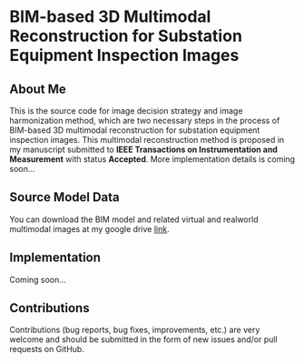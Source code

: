 # BIM-based 3D Multimodal Reconstruction for Substation Equipment Inspection Images

## About Me
This is the source code for image decision strategy and image harmonization method, which are two necessary steps in the process of BIM-based 3D multimodal reconstruction for substation equipment inspection images. This multimodal reconstruction method is proposed in my manuscript submitted to **IEEE Transactions on Instrumentation and Measurement** with status **Accepted**. More implementation details is coming soon...

## Source Model Data
You can download the BIM model and related virtual and realworld multimodal images at my google drive [link](https://drive.google.com/file/d/1cCyplXP6wprHzeSY_mECKxErdZ11051D/view?usp=drive_link).

## Implementation
Coming soon...

## Contributions
Contributions (bug reports, bug fixes, improvements, etc.) are very welcome and should be submitted in the form of new issues and/or pull requests on GitHub.
